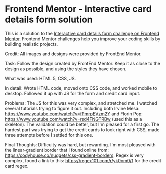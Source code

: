 # Frontend Mentor - Interactive card details form solution

This is a solution to the [Interactive card details form challenge on Frontend Mentor](https://www.frontendmentor.io/challenges/interactive-card-details-form-XpS8cKZDWw). Frontend Mentor challenges help you improve your coding skills by building realistic projects.

Credit: All images and designs were provided by FrontEnd Mentor.

Task: Follow the design created by FrontEnd Mentor. Keep it as close to the design as possible, and using the styles they have chosen.

What was used: HTML 5, CSS, JS.

In detail: Wrote HTML code, moved onto CSS code, and worked mobile to desktop. Followed it up with JS for the form and credit card input.

Problems: The JS for this was very complex, and stretched me. I watched several tutorials trying to figure it out. Including both Irvine Mesa: https://www.youtube.com/watch?v=fPmrpEVzm2Y and Florin Pop: https://www.youtube.com/watch?v=rsd4FNGTRBw (used this as a skeleton). The validation could be better, but I'm pleased for a first go. The hardest part was trying to get the credit cards to look right with CSS, made three attempts before I settled for this one.

Final Thoughts: Difficulty was hard, but rewarding. I'm most pleased with the linear-gradient border that I found online from: https://codyhouse.co/nuggets/css-gradient-borders. Regex is very complex, found a link to this: https://regex101.com/r/yk0om0/1 for the credit card regex.

